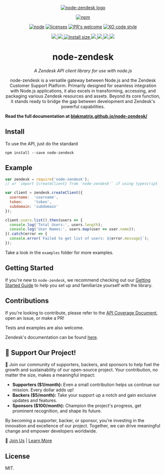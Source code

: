 <div align="center">

[![node-zendesk logo](https://blakmatrix.github.io/node-zendesk/Node_Zendesk_logo.svg "When you realize nothing is lacking, the whole world belongs to you. -Lao Tzu")](https://blakmatrix.github.io/node-zendesk/)

[![npm][npm]][npm-url]

[![node][node]][node-url]
[![licenses][licenses]][licenses-url]
[![PR's welcome][prs]][prs-url]
[![XO code style][xo]][xo-url]


  <a href="https://docs.github.com/en/code-security/dependabot/dependabot-security-updates/about-dependabot-security-updates#about-compatibility-scores">
    <img src="https://api.dependabot.com/badges/compatibility_score?dependency-name=node-zendesk&package-manager=npm_and_yarn&previous-version=2.20&new-version=3.0.1">
  </a>
	<a href="https://npmcharts.com/compare/node-zendesk?minimal=true">
		<img src="https://img.shields.io/npm/dm/node-zendesk.svg">
	</a>
	<a href="https://packagephobia.com/result?p=node-zendesk">
		<img src="https://packagephobia.com/badge?p=node-zendesk" alt="install size">
	</a>
	<a href="https://opencollective.com/node-zendesk#backer">
		<img src="https://opencollective.com/node-zendesk/backers/badge.svg">
	</a>
	<a href="https://opencollective.com/node-zendesk#sponsors">
		<img src="https://opencollective.com/node-zendesk/sponsors/badge.svg">
	</a>
	<a href="https://github.com/blakmatrix/node-zendesk/graphs/contributors">
		<img src="https://img.shields.io/github/contributors/blakmatrix/node-zendesk.svg">
	</a>
	<a href="https://github.com/blakmatrix/node-zendesk/discussions">
		<img src="https://img.shields.io/github/discussions/blakmatrix/node-zendesk">
	</a>
  <h1>node-zendesk</h1>
  <p><i>A Zendesk API client library for use with node.js</i></p>
  <p>
    node-zendesk is a versatile gateway between Node.js and the Zendesk Customer Support Platform. Primarily designed for seamless integration with Node.js applications, it also excels in transforming, accessing, and packaging various Zendesk resources and assets. Beyond its core function, it stands ready to bridge the gap between development and Zendesk's powerful capabilities.
  </p>
</div>

**Read the full documentation at [blakmatrix.github.io/node-zendesk/](https://blakmatrix.github.io/node-zendesk/)**

## Install

To use the API, just do the standard

```shell
npm install --save node-zendesk
```


## Example

```js
var zendesk = require('node-zendesk');
// or `import {createClient} from 'node-zendesk'` if using typescript

var client = zendesk.createClient({
  username:  'username',
  token:     'token',
  subdomain: 'subdomain'
});

client.users.list().then(users => {
  console.log('Total Users:', users.length);
  console.log('User Names:', users.map(user => user.name));
}).catch(error => {
  console.error(`Failed to get list of users: ${error.message}`);
});
```

Take a look in the `examples` folder for more examples.

## Getting Started

If you're new to `node-zendesk`, we recommend checking out our [Getting Started Guide](https://blakmatrix.github.io/node-zendesk/guide) to help you set up and familiarize yourself with the library.

## Contributions

If you're looking to contribute, please refer to the [API Coverage Document](https://github.com/blakmatrix/node-zendesk/blob/master/doc/api-coverage.md), open an issue, or make a PR!

Tests and examples are also welcome.

Zendesk's documentation can be found [here](https://developer.zendesk.com/documentation/).

## 🌟 Support Our Project!

🎉 Join our community of supporters, backers, and sponsors to help fuel the growth and sustainability of our open-source project. Your contribution, no matter the size, makes a meaningful impact:

- **Supporters ($1/month):** Even a small contribution helps us continue our mission. Every dollar adds up!
- **Backers ($5/month):** Take your support up a notch and gain exclusive updates and features.
- **Sponsors ($100/month):** Champion the project's progress, get prominent recognition, and shape its future.

By becoming a supporter, backer, or sponsor, you're investing in the innovation and excellence of our project. Together, we can drive meaningful change and empower developers worldwide.

🚀 [Join Us](https://opencollective.com/node-zendesk) | [Learn More](https://opencollective.com/node-zendesk)


## License

MIT.


[npm]: https://img.shields.io/npm/v/node-zendesk.svg
[npm-url]: https://npmjs.com/package/node-zendesk
[node]: https://img.shields.io/node/v/node-zendesk.svg
[node-url]: https://nodejs.org
[prs]: https://img.shields.io/badge/PRs-welcome-brightgreen.svg
[prs-url]: https://github.com/blakmatrix/node-zendesk/blob/master/CONTRIBUTING.md
[licenses-url]: https://app.fossa.io/projects/git%2Bhttps%3A%2F%2Fgithub.com%2Fblakmatrix%2Fnode-zendesk?ref=badge_shield
[licenses]: https://app.fossa.io/api/projects/git%2Bhttps%3A%2F%2Fgithub.com%2Fblakmatrix%2Fnode-zendesk.svg?type=shield
[xo]: https://shields.io/badge/code_style-5ed9c7?logo=xo&labelColor=gray
[xo-url]: https://github.com/xojs/xo

